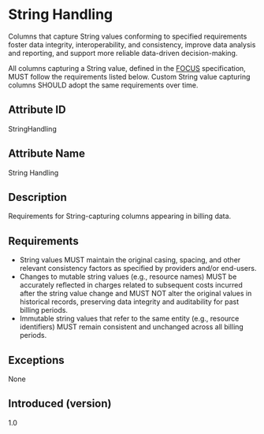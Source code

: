 # String Handling

Columns that capture String values conforming to specified requirements foster data integrity, interoperability, and consistency, improve data analysis and reporting, and support more reliable data-driven decision-making.

All columns capturing a String value, defined in the [FOCUS](#glossary:finops-cost-and-usage-specification) specification, MUST follow the requirements listed below. Custom String value capturing columns SHOULD adopt the same requirements over time.

## Attribute ID

StringHandling

## Attribute Name

String Handling

## Description

Requirements for String-capturing columns appearing in billing data.

## Requirements

* String values MUST maintain the original casing, spacing, and other relevant consistency factors as specified by providers and/or end-users.
* Changes to mutable string values (e.g., resource names) MUST be accurately reflected in charges related to subsequent costs incurred after the string value change and MUST NOT alter the original values in historical records, preserving data integrity and auditability for past billing periods.
* Immutable string values that refer to the same entity (e.g., resource identifiers) MUST remain consistent and unchanged across all billing periods.

## Exceptions

None

## Introduced (version)

1.0

